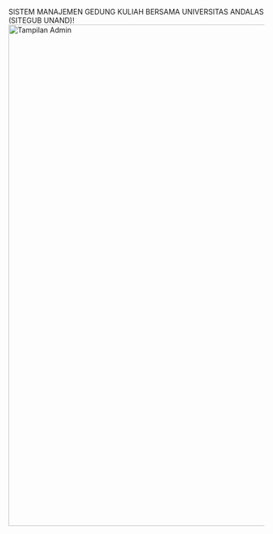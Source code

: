 SISTEM MANAJEMEN GEDUNG KULIAH BERSAMA UNIVERSITAS ANDALAS (SITEGUB UNAND)!
<img width="1915" height="987" alt="Tampilan Admin" src="https://github.com/user-attachments/assets/8fe5915b-cea8-4f5e-8ad4-3a3f7601f28b" />
